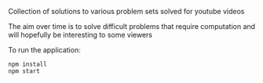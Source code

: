 Collection of solutions to various problem sets solved for youtube videos

The aim over time is to solve difficult problems that require computation and will hopefully be interesting to some viewers

To run the application:

```
npm install
npm start
```
